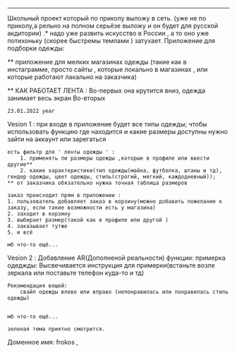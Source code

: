 ---

Школьный проект который по приколу выложу в сеть. (уже не по приколу,а рельно на полном серьёзе выложу и он будет для русской акдитории)
.\* надо уже развить искусство в России , а то оно уже потихоньку (скорее быстремы темпами ) затухает.
Приложение для подборки одeжды:

\*\* приложение для мелких магазинах одежды (такие как в инстаграмме, просто сайты , которые локально в магазинах , или которые работают лакально на заказчика)

\*\* КАК РАБОТАЕТ ЛЕНТА :
Во-первых она крутится вниз, одежда занимает весь экран
Во-вторых

    23.01.2022 year

Vesion 1 :
при входе в приложение будет все типы одежды;
чтобы использовать функцию где находится и какие размеры доступны
нужно зайти на аккаунт или зарегаться

    есть фильтр для ' ленты одежды ' :
        1. применять ли размеры одежды ,которые в профиле или ввести другие**
        2. какие характеристики(тип одежды(майка, футболка, штаны и тд), гендер одежды, цвет одежды, стиль(строгий, мягкий, каждодневный));
    ** от заказчика обязательно нужна точная таблица размеров

    заказ происходит прям в приложении :
    1. пользователь добавляет заказ в корзину(можно добавить пожелание к заказу, если такие возможности есть у магазина)
    2. заходит в корзину
    3. выбирает размер(такой как в профиле или другой )
    4. заказывает тутже
    5. и всё

    мб что-то ещё...

Vesion 2 :
Добавление AR(Дополненой реальности) функции: примерка одеджды:
Высвечивается инструкция для примерки(встаньте возле зеркала или поставьте телефон куда-то и тд)

    Рекомендация вещей:
        свайп одежды влево или вправо (непонравилась или понравилась стиль одежды)


    мб что-то ещё...

    зеленая тема приятно смотрится.

Доменное имя:
frokos ,
